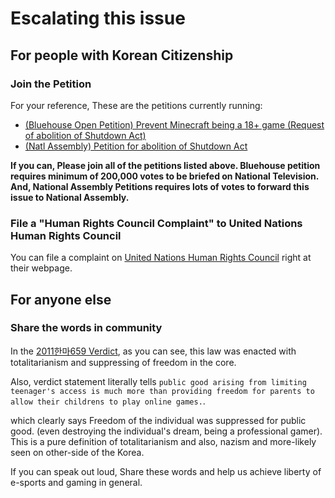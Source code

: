 # Escalating this issue

## For people with Korean Citizenship
### Join the Petition
For your reference, These are the petitions currently running:  
  
* [(Bluehouse Open Petition) Prevent Minecraft being a 18+ game (Request of abolition of Shutdown Act)](https://www1.president.go.kr/petitions/Temp/erMjQ7)
* [(Natl Assembly) Petition for abolition of Shutdown Act](https://petitions.assembly.go.kr/status/registered/C50AC179F5FF1E1CE054A0369F40E84E)


**If you can, Please join all of the petitions listed above. Bluehouse petition requires minimum of 200,000 votes to be briefed on National Television. And, National Assembly Petitions requires lots of votes to forward this issue to National Assembly.**

### File a "Human Rights Council Complaint" to United Nations Human Rights Council

You can file a complaint on [United Nations Human Rights Council](https://www.ohchr.org/EN/HRBodies/HRC/ComplaintProcedure/Pages/HRCComplaintProcedureIndex.aspx) right at their webpage.  

## For anyone else

### Share the words in community
In the [2011한마659 Verdict](../legal/2011한마659.md), as you can see, this law was enacted with totalitarianism and suppressing of freedom in the core.  

Also, verdict statement literally tells  `public good arising from limiting teenager's access is much more than providing freedom for parents to allow their childrens to play online games.`.  

which clearly says Freedom of the individual was suppressed for public good. (even destroying the individual's dream, being a professional gamer). This is a pure definition of totalitarianism and also, nazism and more-likely seen on other-side of the Korea.    
  
If you can speak out loud, Share these words and help us achieve liberty of e-sports and gaming in general.  
